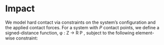 # Impact

We model hard contact via constraints on the system’s configuration and the applied contact forces.
For a system with $P$ contact points, we define a signed-distance function, φ : Z → R P , subject to the
following element-wise constraint:
